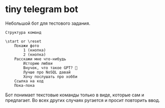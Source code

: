 # tiny telegram bot

Небольшой бот для тестового задания.

`Структура команд`

    \start or \reset
        Покажи фото
            1 (кнопка)
            2 (кнопка)
        Расскажи мне что-нибудь
            Историю любви
            Внучок, что такое GPT? 👵
            Лучше про NoSQL давай
            Хочу послушать про хобби
        Ссылка на код
        Пока-пока

Бот понимает текстовые команды только в виде, которые сам и предлагает.
Во всех других случаях ругается и просит повторить ввод.